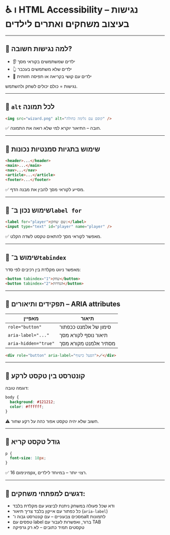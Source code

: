 # ♿ ו HTML Accessibility – נגישות בעיצוב משחקים ואתרים לילדים

---

## 🎯 למה נגישות חשובה?

- 👂 ילדים שמשתמשים בקוראי מסך
- 👆 ילדים שלא משתמשים בעכבר
- 🧠 ילדים עם קושי בקריאה או תפיסה חזותית

נגישות = כולם יכולים לשחק ולהשתמש.

---

## 🔹 `alt` לכל תמונה

```html
<img src="wizard.png" alt="קוסם עם גלימה כחולה" />
````

✅ חובה – התיאור יוקרא למי שלא רואה את התמונה.

---

## 🔹 שימוש בתגיות סמנטיות נכונות

```html
<header>...</header>
<main>...</main>
<nav>...</nav>
<article>...</article>
<footer>...</footer>
```

✅ מסייע לקוראי מסך להבין את מבנה הדף.

---

## 🔹 שימוש נכון ב־`label for`

```html
<label for="player">שם שחקן:</label>
<input type="text" id="player" name="player" />
```

✅ מאפשר לקוראי מסך להתאים טקסט לשדה הקלט.

---

## 🔹 שימוש ב־`tabindex`

מאפשר ניווט מקלדת בין רכיבים לפי סדר:

```html
<button tabindex="1">שחק</button>
<button tabindex="2">הגדרות</button>
```

---

## 🔹 תפקידים ותיאורים – ARIA attributes

| מאפיין               | תיאור                 |
| -------------------- | --------------------- |
| `role="button"`      | סימון של אלמנט ככפתור |
| `aria-label="..."`   | תיאור נוסף לקורא מסך  |
| `aria-hidden="true"` | מסתיר אלמנט מקורא מסך |

```html
<div role="button" aria-label="הפעל כישוף">🪄</div>
```

---

## 🔹 קונטרסט בין טקסט לרקע

דוגמה טובה:

```css
body {
  background: #121212;
  color: #ffffff;
}
```

⚠️ חשוב שלא יהיה טקסט אפור כהה על רקע שחור.

---

## 🔹 גודל טקסט קריא

```css
p {
  font-size: 18px;
}
```

✅ מינימום 16px, רצוי יותר – במיוחד לילדים.

---

## 🧠 דגשים למפתחי משחקים:

* ודא שכל פעולה במשחק ניתנת לביצוע עם מקלדת בלבד
* כל כפתור עם אייקון בלבד צריך תיאור (`aria-label`)
* מסכים צבעוניים – עם קונטרסט גבוה ו־alt לתמונות
* טפסים עם label ברור, ואפשרות לעבור עם TAB
* טקסטים תמיד כתובים – לא רק גרפיקה

